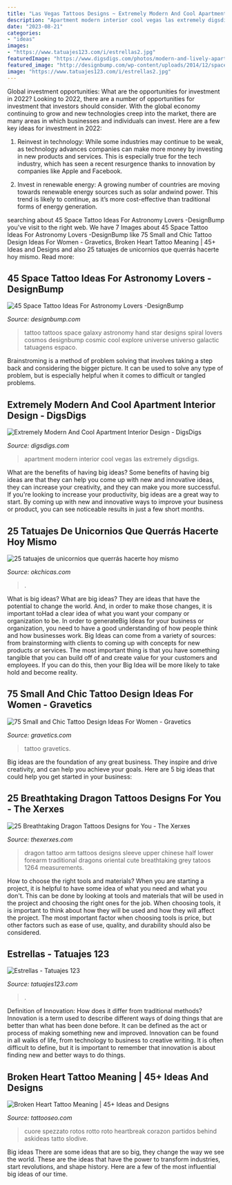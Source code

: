 ```yaml
---
title: "Las Vegas Tattoos Designs ~ Extremely Modern And Cool Apartment Interior Design"
description: "Apartment modern interior cool vegas las extremely digsdigs"
date: "2023-08-21"
categories:
- "ideas"
images:
- "https://www.tatuajes123.com/i/estrellas2.jpg"
featuredImage: "https://www.digsdigs.com/photos/modern-and-lively-apartment-in-las-vegas-9.jpg"
featured_image: "http://designbump.com/wp-content/uploads/2014/12/space-star-tattoos-32.jpg"
image: "https://www.tatuajes123.com/i/estrellas2.jpg"
---
```



Global investment opportunities: What are the opportunities for investment in 2022?
Looking to 2022, there are a number of opportunities for investment that investors should consider. With the global economy continuing to grow and new technologies creep into the market, there are many areas in which businesses and individuals can invest. Here are a few key ideas for investment in 2022: 
1. Reinvest in technology: While some industries may continue to be weak, as technology advances companies can make more money by investing in new products and services. This is especially true for the tech industry, which has seen a recent resurgence thanks to innovation by companies like Apple and Facebook. 

2. Invest in renewable energy: A growing number of countries are moving towards renewable energy sources such as solar andwind power. This trend is likely to continue, as it’s more cost-effective than traditional forms of energy generation. 


	

		
searching about 45 Space Tattoo Ideas For Astronomy Lovers -DesignBump you've visit to the right web. We have 7 Images about 45 Space Tattoo Ideas For Astronomy Lovers -DesignBump like 75 Small and Chic Tattoo Design Ideas For Women - Gravetics, Broken Heart Tattoo Meaning | 45+ Ideas and Designs and also 25 tatuajes de unicornios que querrás hacerte hoy mismo. Read more:
		
    
## 45 Space Tattoo Ideas For Astronomy Lovers -DesignBump

<img loading=lazy src="http://designbump.com/wp-content/uploads/2014/12/space-star-tattoos-32.jpg" onerror="this.onerror=null;this.src='https://tse3.mm.bing.net/th?id=OIP.Jhr407S1TD7bhH0Mnr1YTwHaJl&amp;pid=15.1';" alt="45 Space Tattoo Ideas For Astronomy Lovers -DesignBump">

_Source: designbump.com_

>tattoo tattoos space galaxy astronomy hand star designs spiral lovers cosmos designbump cosmic cool explore universe universo galactic tatuagens espaco. 

	

Brainstroming is a method of problem solving that involves taking a step back and considering the bigger picture. It can be used to solve any type of problem, but is especially helpful when it comes to difficult or tangled problems.

    
## Extremely Modern And Cool Apartment Interior Design - DigsDigs

<img loading=lazy src="https://www.digsdigs.com/photos/modern-and-lively-apartment-in-las-vegas-9.jpg" onerror="this.onerror=null;this.src='https://tse4.mm.bing.net/th?id=OIP.0IgUB7TnQVek2e9irmMGhQHaK3&amp;pid=15.1';" alt="Extremely Modern And Cool Apartment Interior Design - DigsDigs">

_Source: digsdigs.com_

>apartment modern interior cool vegas las extremely digsdigs. 

	

What are the benefits of having big ideas?
Some benefits of having big ideas are that they can help you come up with new and innovative ideas, they can increase your creativity, and they can make you more successful. If you're looking to increase your productivity, big ideas are a great way to start. By coming up with new and innovative ways to improve your business or product, you can see noticeable results in just a few short months.

    
## 25 Tatuajes De Unicornios Que Querrás Hacerte Hoy Mismo

<img loading=lazy src="http://www.okchicas.com/wp-content/uploads/2016/09/25-tatuajes-de-unicornios-que-querrás-hacerte-hoy-mismo-25.jpg" onerror="this.onerror=null;this.src='https://tse1.mm.bing.net/th?id=OIP.CtEf3KoPBkb3fFHyhlmtjgHaHa&amp;pid=15.1';" alt="25 tatuajes de unicornios que querrás hacerte hoy mismo">

_Source: okchicas.com_

>. 

	

What is big ideas?
What are big ideas? They are ideas that have the potential to change the world. And, in order to make those changes, it is important toHad a clear idea of what you want your company or organization to be.  In order to generateBig Ideas for your business or organization, you need to have a good understanding of how people think and how businesses work. Big Ideas can come from a variety of sources: from brainstorming with clients to coming up with concepts for new products or services.
The most important thing is that you have something tangible that you can build off of and create value for your customers and employees. If you can do this, then your Big Idea will be more likely to take hold and become reality.

    
## 75 Small And Chic Tattoo Design Ideas For Women - Gravetics

<img loading=lazy src="http://www.gravetics.com/wp-content/uploads/2016/11/Small-Tattoo-Ideas32.jpg" onerror="this.onerror=null;this.src='https://tse4.mm.bing.net/th?id=OIP.zxY-5ocoIZ-cE0V8u4tWgwHaJ4&amp;pid=15.1';" alt="75 Small and Chic Tattoo Design Ideas For Women - Gravetics">

_Source: gravetics.com_

>tattoo gravetics. 

	

Big ideas are the foundation of any great business. They inspire and drive creativity, and can help you achieve your goals. Here are 5 big ideas that could help you get started in your business:

    
## 25 Breathtaking Dragon Tattoos Designs For You - The Xerxes

<img loading=lazy src="http://www.thexerxes.com/wp-content/uploads/2016/02/Dragon-Upper-Arm-Tattoos.jpg" onerror="this.onerror=null;this.src='https://tse3.mm.bing.net/th?id=OIP.M1Vc7zeCkGmbSPRRFhDZTwHaLs&amp;pid=15.1';" alt="25 Breathtaking Dragon Tattoos Designs for You - The Xerxes">

_Source: thexerxes.com_

>dragon tattoo arm tattoos designs sleeve upper chinese half lower forearm traditional dragons oriental cute breathtaking grey tatoos 1264 measurements. 

	

How to choose the right tools and materials?
When you are starting a project, it is helpful to have some idea of what you need and what you don't. This can be done by looking at tools and materials that will be used in the project and choosing the right ones for the job. When choosing tools, it is important to think about how they will be used and how they will affect the project. The most important factor when choosing tools is price, but other factors such as ease of use, quality, and durability should also be considered.

    
## Estrellas - Tatuajes 123

<img loading=lazy src="https://www.tatuajes123.com/i/estrellas2.jpg" onerror="this.onerror=null;this.src='https://tse3.mm.bing.net/th?id=OIP.1JJvc4-1RQrvcya-GH8GyQHaJ4&amp;pid=15.1';" alt="Estrellas - Tatuajes 123">

_Source: tatuajes123.com_

>. 

	

Definition of Innovation: How does it differ from traditional methods?
Innovation is a term used to describe different ways of doing things that are better than what has been done before. It can be defined as the act or process of making something new and improved. Innovation can be found in all walks of life, from technology to business to creative writing. It is often difficult to define, but it is important to remember that innovation is about finding new and better ways to do things.

    
## Broken Heart Tattoo Meaning | 45+ Ideas And Designs

<img loading=lazy src="https://www.tattooseo.com/wp-content/uploads/2016/12/Broken-Heart-Tattoos-4.jpg" onerror="this.onerror=null;this.src='https://tse4.mm.bing.net/th?id=OIP.EUHpcJQfy_r1r4PSOBww6wAAAA&amp;pid=15.1';" alt="Broken Heart Tattoo Meaning | 45+ Ideas and Designs">

_Source: tattooseo.com_

>cuore spezzato rotos rotto roto heartbreak corazon partidos behind askideas tatto slodive. 

	

Big ideas
There are some ideas that are so big, they change the way we see the world. These are the ideas that have the power to transform industries, start revolutions, and shape history. Here are a few of the most influential big ideas of our time.

